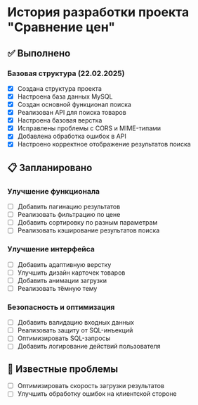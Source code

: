 # История разработки проекта "Сравнение цен"

## ✅ Выполнено

### Базовая структура (22.02.2025)
- [x] Создана структура проекта
- [x] Настроена база данных MySQL
- [x] Создан основной функционал поиска
- [x] Реализован API для поиска товаров
- [x] Настроена базовая верстка
- [x] Исправлены проблемы с CORS и MIME-типами
- [x] Добавлена обработка ошибок в API
- [x] Настроено корректное отображение результатов поиска

## 📋 Запланировано

### Улучшение функционала
- [ ] Добавить пагинацию результатов
- [ ] Реализовать фильтрацию по цене
- [ ] Добавить сортировку по разным параметрам
- [ ] Реализовать кэширование результатов поиска

### Улучшение интерфейса
- [ ] Добавить адаптивную верстку
- [ ] Улучшить дизайн карточек товаров
- [ ] Добавить анимации загрузки
- [ ] Реализовать тёмную тему

### Безопасность и оптимизация
- [ ] Добавить валидацию входных данных
- [ ] Реализовать защиту от SQL-инъекций
- [ ] Оптимизировать SQL-запросы
- [ ] Добавить логирование действий пользователя

## 🐛 Известные проблемы
- [ ] Оптимизировать скорость загрузки результатов
- [ ] Улучшить обработку ошибок на клиентской стороне 